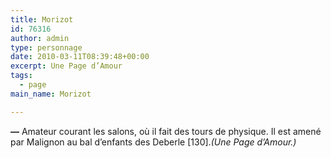 ```yaml
---
title: Morizot
id: 76316
author: admin
type: personnage
date: 2010-03-11T08:39:48+00:00
excerpt: Une Page d’Amour
tags:
  - page
main_name: Morizot

---
```

**—** Amateur courant les salons, où il fait des tours de physique. Il est amené par Malignon au bal d’enfants des Deberle [130]._(Une Page d’Amour.)_